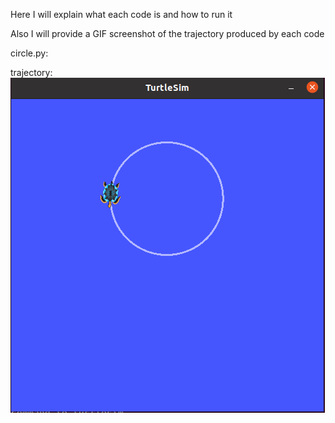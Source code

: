 Here I will explain what each code is and how to run it

Also I will provide a GIF screenshot of the trajectory produced by each code

circle.py:

trajectory:
![Alt text](screenshots/circle.png?raw=true "Screenshot of circle.py Trajectory")
